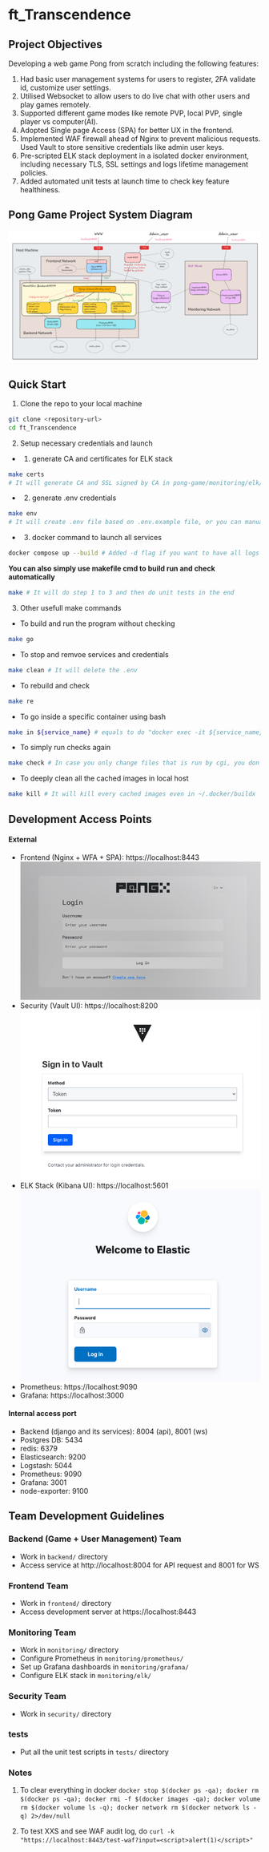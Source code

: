 # ft_Transcendence

## Project Objectives
Developing a web game Pong from scratch including the following features:
1. Had basic user management systems for users to register, 2FA validate id, customize user settings.
2. Utilised Websocket to allow users to do live chat with other users and play games remotely.
3. Supported different game modes like remote PVP, local PVP, single player vs computer(AI).
4. Adopted Single page Access (SPA) for better UX in the frontend.
5. Implemented WAF firewall ahead of Nginx to prevent malicious requests. Used Vault to store sensitive credentials like admin user keys.
6. Pre-scripted ELK stack deployment in a isolated docker environment, including necessary TLS, SSL settings and logs lifetime management policies.
7. Added automated unit tests at launch time to check key feature healthiness.


## Pong Game Project System Diagram

![Alt text](image/monolithic_diagram4.png)

## Quick Start 

1. Clone the repo to your local machine
```bash
git clone <repository-url>
cd ft_Transcendence
```
2. Setup necessary credentials and launch

- 1) generate CA and certificates for ELK stack
```bash
make certs 
# It will generate CA and SSL signed by CA in pong-game/monitoring/elk/certs
```
- 2) generate .env credentials
```bash
make env 
# It will create .env file based on .env.example file, or you can manually create yourself
```
- 3) docker command to launch all services
```bash 
docker compose up --build # Added -d flag if you want to have all logs in the background
```

**You can also simply use makefile cmd to build run and check automatically**
```bash
make # It will do step 1 to 3 and then do unit tests in the end
```

3. Other usefull make commands
- To build and run the program without checking
```bash
make go
```
- To stop and remvoe services and credentials
```bash
make clean # It will delete the .env
```
- To rebuild and check
```bash
make re
```
- To go inside a specific container using bash
```bash
make in ${service_name} # equals to do "docker exec -it ${service_name} bash"
```
- To simply run checks again
```bash
make check # In case you only change files that is run by cgi, you don't need to rebuild
```
- To deeply clean all the cached images in local host
```bash
make kill # It will kill every cached images even in ~/.docker/buildx
```

## Development Access Points

#### External
- Frontend (Nginx + WFA + SPA): https://localhost:8443
![Alt text](image/login/Pong-game_login_page.png)
- Security (Vault UI): https://localhost:8200
![Alt text](image/login/Vault_login_page.png)
- ELK Stack (Kibana UI): https://localhost:5601
![Alt text](image/login/ELK_login_page.png)
- Prometheus: https://localhost:9090
- Grafana: https://localhost:3000
#### Internal access port
- Backend (django and its services): 8004 (api), 8001 (ws)
- Postgres DB: 5434
- redis: 6379
- Elasticsearch: 9200
- Logstash: 5044
- Prometheus: 9090
- Grafana: 3001
- node-exporter: 9100

## Team Development Guidelines

### Backend (Game + User Management) Team
- Work in `backend/` directory
- Access service at http://localhost:8004 for API request and 8001 for WS

### Frontend Team
- Work in `frontend/` directory
- Access development server at https://localhost:8443

### Monitoring Team
- Work in `monitoring/` directory
- Configure Prometheus in `monitoring/prometheus/`
- Set up Grafana dashboards in `monitoring/grafana/`
- Configure ELK stack in `monitoring/elk/`

### Security Team
- Work in `security/` directory

### tests
- Put all the unit test scripts in `tests/` directory

### Notes

1. To clear everything in docker ```docker stop $(docker ps -qa); docker rm $(docker ps -qa); docker rmi -f $(docker images -qa); docker volume rm $(docker volume ls -q); docker network rm $(docker network ls -q) 2>/dev/null```

2. To test XXS and see WAF audit log, do ```curl -k "https://localhost:8443/test-waf?input=<script>alert(1)</script>"```
